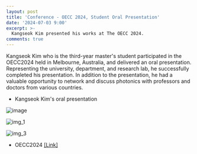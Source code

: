 ```yaml
---
layout: post
title: 'Conference - OECC 2024, Student Oral Presentation'
date: '2024-07-03 9:00'
excerpt: >-
  Kangseok Kim presented his works at The OECC 2024.
comments: true
---
```


Kangseok Kim who is the third-year master's student participated in the OECC2024 held in Melbourne, Australia, and delivered an oral presentation. Representing the university, department, and research lab, he successfully completed his presentation. In addition to the presentation, he had a valuable opportunity to network and discuss photonics with professors and doctors from various countries.


- Kangseok Kim's oral presentation 

![image](https://github.com/user-attachments/assets/59bb1fb2-38f7-4dec-8f4c-3f5cdca83cbe)
  
![img_1](https://github.com/user-attachments/assets/009c9855-af77-4993-b62f-7baa53cfcf34)

![img_3](https://github.com/user-attachments/assets/d21905d2-d2c0-4829-957c-d5a402eb89ee)

- OECC2024 [[Link]](https://oecc2024.com/)
